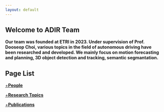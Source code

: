 ```yaml
---
layout: default
---
```


## Welcome to ADIR Team

**Our team was founded at ETRI in 2023. Under supervision of Prof. Dooseop Choi, various topics in the field of autonomous driving have been researched and developed. We mainly focus on motion forecasting and planning, 3D object detection and tracking, semantic segmantation.**

## Page List
[+**People**](./people.md)

[+**Research Topics**](./researches.md)

[+**Publications**](./publications.md)

